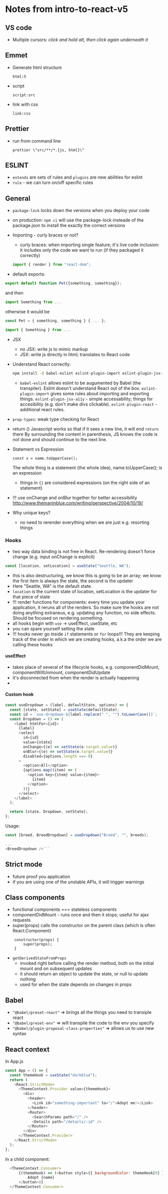 # Notes from intro-to-react-v5

## VS code

- Multiple cursors: _click and hold alt, then click again underneath it_

## Emmet

- Generate html structure

  `html:5`
- script

  `script:src`
- link with css

  `link:css`

## Prettier

- run from command line

  `prettier \"src/**/*.{js, html}\"`

## ESLINT

- `extends` are sets of rules and `plugins` are new abilities for eslint
- `rule` - we can turn on/off specific rules

## General

- `package-lock` locks down the versions when you deploy your code
- on production: `npm ci` will use the package-lock insteade of the package.json to install the exactly the correct versions
- Importing - curly braces or not?
  - curly braces: when importing single feature; it's live code inclusion: it includes only the code we want to run (if they packaged it correctly)
  
  ```javascript
  import { render } from "react-dom";
  ```
- default exports:

```javascript
export default function Pet({something, something});
```

and then

```javascript
import Something from ...
```

otherwise it would be

```javascript
const Pet = { something, something } { ... };
```

```javascript
import { Something } from ...
```

- JSX

  - no JSX: write js to mimic markup
  - JSX: write js directly in html; translates to React code

- Understand React correctly:
  ```bash
  npm install -D babel-eslint eslint-plugin-import eslint-plugin-jsx-a11y eslint-plugin-react
  ```

  - `babel-eslint` allows eslint to be augumented by Babel (the transpiler). Eslint doesn't understand React out of the box. `eslint-plugin-import` gives some rules about importing and exporting things. `eslint-plugin-jsx-a11y` - simple accessability; things for accesibility (e.g. don't make divs clickable). `eslint-plugin-react` - additional react rules.

- `prop-types`: weak type checking for React

- return ()
  Javascript works so that if it sees a new line, it will end `return` there
  By surrounding the content in parenthesis, JS knows the code is not done and should continue to the next line.
- Statement vs Expression

  `const x = name.toUpperCase();`

  The whole thing is a statement (the whole idea), name.toUpperCase(); is an expression

  - things in `{}` are considered expressions (on the right side of an statement)

- !!! use onChange and onBlur together for better accessibility
  http://www.themaninblue.com/writing/perspective/2004/10/19/

- Why unique keys?
  - no need to rerender everything when we are just e.g. resorting things

### Hooks

- two way data binding is not free in React. Re-rendering doesn't force change (e.g. input onChange is explicit)

```javascript
const [location, setLocation] = useState("Seattle, WA");
```

- this is also destructuring, we know this is going to be an array; we know the first item is always the state, the second is the updater
- Here "Seattle, WA" is the default state.
- `location` is the current state of location, setLocation is the updater for that piece of state
- !!! render functions for components: every time you update your application, it reruns all of the renders. So make sure the hooks are not doing anything extraneus, e.g. updating any function, no side effects. Should be focused on rendering something.
- all hooks begin with `use` -> useEffect, useState, etc
- you can spare yourself setting the state
- !!! hooks never go inside `if` statements or `for` loops!!! They are keeping track of the order in which we are creating hooks, a.k.a the order we are calling these hooks

#### useEffect

- takes place of several of the lifecycle hooks, e.g. componentDidMount, componentWillUnmount, componentDidUpdate
- it's disconnected from when the render is actually happening
-

#### Custom hook

```javascript
const useDropdown = (label, defaultState, options) => {
  const [state, setState] = useState(defaultState);
  const id = `use-dropdown-${label.replace(" ", "").toLowerCase()}`;
  const Dropdown = () => (
    <label htmlFor={id}>
      {label}
      <select
        id={id}
        value={state}
        onChange={(e) => setState(e.target.value)}
        onBlur={(e) => setState(e.target.value)}
        disabled={options.length === 0}
      >
        <option>All</option>
        {options.map((item) => (
          <option key={item} value={item}>
            {item}
          </option>
        ))}
      </select>
    </label>
  );

  return [state, Dropdown, setState];
};
```

Usage:

````javascript
const [breed, BreedDropdown] = useDropdown("Breed", "", breeds);

...
<BreedDropdown />```
````

## Strict mode
- future proof you application
- if you are using one of the unstable APIs, it will trigger warnings

## Class components 
- functional components === stateless components
- componentDidMount - runs once and then it stops; useful for ajax requests
- super(props) calls the constructor on the parent class (which is often React.Component)
```
    constructor(props) {
        super(props);
    }
```
- `getDerivedStateFromProps`
  - invoked right before calling the render method, both on the initial mount and on subsequent updates
  - it should return an object to update the state, or null to update nothing
  - used for when the state depends on changes in props

## Babel
- `"@babel/preset-react"` => brings all the things you need to transiple react
- `"@babel/preset-env"` => will transpile the code to the env you specify
- `"@babel/plugin-proposal-class-properties"` => allows us to use new syntax

## React context
In App.js
```js
const App = () => {
  const themeHook = useState("darkblue");
  return (
    <React.StrictMode>
      <ThemeContext.Provider value={themeHook}>
        <div>
          <header>
            <Link id="something-important" to="/">Adopt me!</Link>
          </header>
          <Router>
            <SearchParams path="/" />
            <Details path="/details/:id" />
          </Router>
        </div>
      </ThemeContext.Provider>
    </React.StrictMode>
  );
};
```

In a child component:
```js
  <ThemeContext.Consumer>
      {(themeHook) => (<button style={{ backgroundColor: themeHook[0] }}>
          Adopt {name}
      </button>)}
  </ThemeContext.Consumer>
```